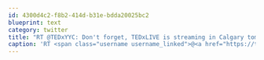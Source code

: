 ```yaml
---
id: 4300d4c2-f8b2-414d-b31e-bdda20025bc2
blueprint: text
category: twitter
title: "RT @TEDxYYC: Don't forget, TEDxLIVE is streaming in Calgary tomorrow! http://ow.ly/45KDC Ideas are meant to be shared."
caption: 'RT <span class="username username_linked">@<a href="https://twitter.com/TEDxYYC" title="TEDxYYC">TEDxYYC</a></span>: Don''t forget, TEDxLIVE is streaming in Calgary tomorrow! http://ow.ly/45KDC Ideas are meant to be shared.'
---
```

